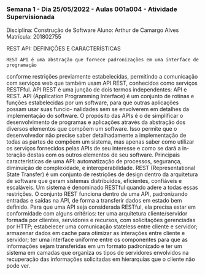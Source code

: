 ### Semana 1 - Dia 25/05/2022 - Aulas 001a004 - Atividade Supervisionada

Disciplina: Construção de Software
Aluno: Arthur de Camargo Alves
Matrícula: 201802755

REST API: DEFINIÇÕES E CARACTERÍSTICAS

	REST API é uma abstração que fornece padronizações em uma interface de programação
conforme restrições previamente estabelecidas, permitindo a comunicação com serviços web
que também usam API REST, conhecidos como serviços RESTFful. API REST é uma junção de dois
termos independentes: API e REST.
	API (Application Programming Interface) é um conjunto de rotinas e 
funções estabelecidas por um software, para que outras aplicações possam usar suas funcio-
nalidades sem se envolverem em detalhes da implementação do software. O propósito das APIs
é o de simplificar o desenvolvimento de programas e aplicações através da abstração dos
diversos elementos que compõem um software. Isso permite que o desenvolvedor não precise
saber detalhadamente a implementação de todas as partes de compõem um sistema, mas apenas
saber como utilizar os serviços fornecidos pelas APIs de seu interesse e como se dará a in-
teração destas com os outros elementos de seu software. 
Principais características de uma API: automatização de processos, segurança, diminuição 
de complexidade, e interoperabilidade.
	REST (Representational State Transfer) é um conjunto de restrições de design dentro 
da arquitetura de software que geram sistemas distribuídos, eficientes, confiáveis e 
escaláveis. Um sistema é denominado RESTful quando adere a todas essas restrições. O conjunto
REST funciona dentro de uma API, padronizando entradas e saídas na API, de forma a transferir
dados em estado bem definido.
	Para que uma API seja considerada RESTful, ela precisa estar em conformidade com alguns
critérios: ter uma arquitetura cliente/servidor formada por clientes, servidores e recursos,
com solicitações gerenciadas por HTTP; estabelecer uma comunicação stateless entre cliente e 
servidor; armazenar dados em cache para otimizar as interações entre cliente e servidor; ter
uma interface uniforme entre os componentes para que as informações sejam transferidas em um
formato padronizado e ter um sistema em camadas que organiza os tipos de servidores envolvidos
na recuperação das informações solicitadas em hierarquias que o cliente não pode ver.